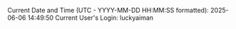 Current Date and Time (UTC - YYYY-MM-DD HH:MM:SS formatted): 2025-06-06 14:49:50
Current User's Login: luckyaiman

